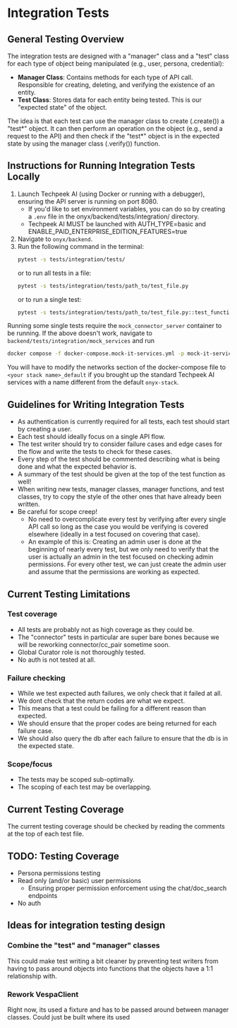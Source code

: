 # Integration Tests

## General Testing Overview

The integration tests are designed with a "manager" class and a "test" class for each type of object being manipulated (e.g., user, persona, credential):

- **Manager Class**: Contains methods for each type of API call. Responsible for creating, deleting, and verifying the existence of an entity.
- **Test Class**: Stores data for each entity being tested. This is our "expected state" of the object.

The idea is that each test can use the manager class to create (.create()) a "test*" object. It can then perform an operation on the object (e.g., send a request to the API) and then check if the "test*" object is in the expected state by using the manager class (.verify()) function.

## Instructions for Running Integration Tests Locally

1. Launch Techpeek AI (using Docker or running with a debugger), ensuring the API server is running on port 8080.
   - If you'd like to set environment variables, you can do so by creating a `.env` file in the onyx/backend/tests/integration/ directory.
   - Techpeek AI MUST be launched with AUTH_TYPE=basic and ENABLE_PAID_ENTERPRISE_EDITION_FEATURES=true
2. Navigate to `onyx/backend`.
3. Run the following command in the terminal:
   ```sh
   pytest -s tests/integration/tests/
   ```
   or to run all tests in a file:
   ```sh
   pytest -s tests/integration/tests/path_to/test_file.py
   ```
   or to run a single test:
   ```sh
   pytest -s tests/integration/tests/path_to/test_file.py::test_function_name
   ```

Running some single tests require the `mock_connector_server` container to be running. If the above doesn't work, 
navigate to `backend/tests/integration/mock_services` and run
```sh
docker compose -f docker-compose.mock-it-services.yml -p mock-it-services-stack up -d
```
You will have to modify the networks section of the docker-compose file to `<your stack name>_default` if you brought up the standard
Techpeek AI services with a name different from the default `onyx-stack`.

## Guidelines for Writing Integration Tests

- As authentication is currently required for all tests, each test should start by creating a user.
- Each test should ideally focus on a single API flow.
- The test writer should try to consider failure cases and edge cases for the flow and write the tests to check for these cases.
- Every step of the test should be commented describing what is being done and what the expected behavior is.
- A summary of the test should be given at the top of the test function as well!
- When writing new tests, manager classes, manager functions, and test classes, try to copy the style of the other ones that have already been written.
- Be careful for scope creep!
  - No need to overcomplicate every test by verifying after every single API call so long as the case you would be verifying is covered elsewhere (ideally in a test focused on covering that case).
  - An example of this is: Creating an admin user is done at the beginning of nearly every test, but we only need to verify that the user is actually an admin in the test focused on checking admin permissions. For every other test, we can just create the admin user and assume that the permissions are working as expected.

## Current Testing Limitations

### Test coverage

- All tests are probably not as high coverage as they could be.
- The "connector" tests in particular are super bare bones because we will be reworking connector/cc_pair sometime soon.
- Global Curator role is not thoroughly tested.
- No auth is not tested at all.

### Failure checking

- While we test expected auth failures, we only check that it failed at all.
- We dont check that the return codes are what we expect.
- This means that a test could be failing for a different reason than expected.
- We should ensure that the proper codes are being returned for each failure case.
- We should also query the db after each failure to ensure that the db is in the expected state.

### Scope/focus

- The tests may be scoped sub-optimally.
- The scoping of each test may be overlapping.

## Current Testing Coverage

The current testing coverage should be checked by reading the comments at the top of each test file.

## TODO: Testing Coverage

- Persona permissions testing
- Read only (and/or basic) user permissions
  - Ensuring proper permission enforcement using the chat/doc_search endpoints
- No auth

## Ideas for integration testing design

### Combine the "test" and "manager" classes

This could make test writing a bit cleaner by preventing test writers from having to pass around objects into functions that the objects have a 1:1 relationship with.

### Rework VespaClient

Right now, its used a fixture and has to be passed around between manager classes.
Could just be built where its used
